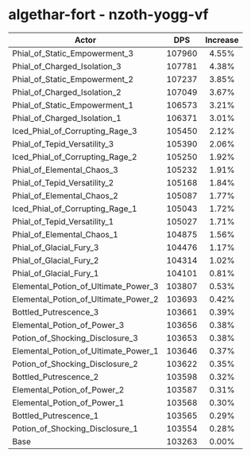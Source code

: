 # algethar-fort - nzoth-yogg-vf
| Actor | DPS | Increase |
|---|:---:|:---:|
|Phial_of_Static_Empowerment_3|107960|4.55%|
|Phial_of_Charged_Isolation_3|107781|4.38%|
|Phial_of_Static_Empowerment_2|107237|3.85%|
|Phial_of_Charged_Isolation_2|107049|3.67%|
|Phial_of_Static_Empowerment_1|106573|3.21%|
|Phial_of_Charged_Isolation_1|106371|3.01%|
|Iced_Phial_of_Corrupting_Rage_3|105450|2.12%|
|Phial_of_Tepid_Versatility_3|105390|2.06%|
|Iced_Phial_of_Corrupting_Rage_2|105250|1.92%|
|Phial_of_Elemental_Chaos_3|105232|1.91%|
|Phial_of_Tepid_Versatility_2|105168|1.84%|
|Phial_of_Elemental_Chaos_2|105087|1.77%|
|Iced_Phial_of_Corrupting_Rage_1|105043|1.72%|
|Phial_of_Tepid_Versatility_1|105027|1.71%|
|Phial_of_Elemental_Chaos_1|104875|1.56%|
|Phial_of_Glacial_Fury_3|104476|1.17%|
|Phial_of_Glacial_Fury_2|104314|1.02%|
|Phial_of_Glacial_Fury_1|104101|0.81%|
|Elemental_Potion_of_Ultimate_Power_3|103807|0.53%|
|Elemental_Potion_of_Ultimate_Power_2|103693|0.42%|
|Bottled_Putrescence_3|103661|0.39%|
|Elemental_Potion_of_Power_3|103656|0.38%|
|Potion_of_Shocking_Disclosure_3|103653|0.38%|
|Elemental_Potion_of_Ultimate_Power_1|103646|0.37%|
|Potion_of_Shocking_Disclosure_2|103622|0.35%|
|Bottled_Putrescence_2|103598|0.32%|
|Elemental_Potion_of_Power_2|103587|0.31%|
|Elemental_Potion_of_Power_1|103568|0.30%|
|Bottled_Putrescence_1|103565|0.29%|
|Potion_of_Shocking_Disclosure_1|103554|0.28%|
|Base|103263|0.00%|
